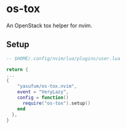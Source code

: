 # os-tox

An OpenStack tox helper for nvim.

## Setup

```lua
-- $HOME/.config/nvim/lua/plugins/user.lua

return {
...
{
    "yasufum/os-tox.nvim",
    event = "VeryLazy",
    config = function()
      require("os-tox").setup()
    end
  },
}
```
